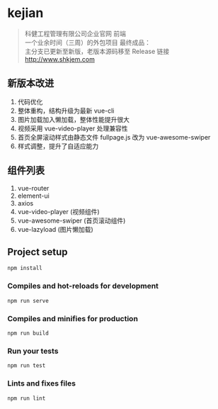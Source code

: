 # kejian

> 科健工程管理有限公司企业官网 前端    
> 一个业余时间（三周）的外包项目 最终成品：    
> 主分支已更新至新版，老版本源码移至 Release 链接 http://www.shkjem.com    

## 新版本改进
1. 代码优化
2. 整体重构，结构升级为最新 vue-cli
3. 图片加载加入懒加载，整体性能提升很大
4. 视频采用 vue-video-player 处理兼容性
5. 首页全屏滚动样式由静态文件 fullpage.js 改为 vue-awesome-swiper
6. 样式调整，提升了自适应能力

## 组件列表

1. vue-router
2. element-ui
3. axios
4. vue-video-player (视频组件)
5. vue-awesome-swiper (首页滚动组件)
6. vue-lazyload (图片懒加载)

## Project setup
```
npm install
```

### Compiles and hot-reloads for development
```
npm run serve
```

### Compiles and minifies for production
```
npm run build
```

### Run your tests
```
npm run test
```

### Lints and fixes files
```
npm run lint
```

